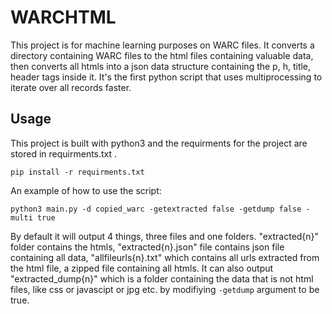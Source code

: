 # WARCHTML
This project is for machine learning purposes on WARC files. It converts a directory containing WARC files to the html files containing valuable data, then converts all htmls into a json data structure containing the p, h, title, header tags inside it.
It's the first python script that uses multiprocessing to iterate over all records faster.

## Usage
This project is built with python3 and the requirments for the project are stored in requirments.txt .
```
pip install -r requirments.txt
```
An example of how to use the script:
```
python3 main.py -d copied_warc -getextracted false -getdump false -multi true
```
By default it will output 4 things, three files and one folders. "extracted{n}" folder contains the htmls, "extracted{n}.json" file contains json file containing all data, "allfileurls{n}.txt" which contains all urls extracted from the html file, a zipped file containing all htmls.
It can also output "extracted_dump{n}" which is a folder containing the data that is not html files, like css or javascipt or jpg etc. by modifiying <code>-getdump</code> argument to be true.
